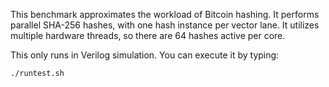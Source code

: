 This benchmark approximates the workload of Bitcoin hashing.  It performs 
parallel SHA-256 hashes, with one hash instance per vector lane.  It utilizes 
multiple hardware threads, so there are 64 hashes active per core.  

This only runs in Verilog simulation.  You can execute it by typing:

    ./runtest.sh
